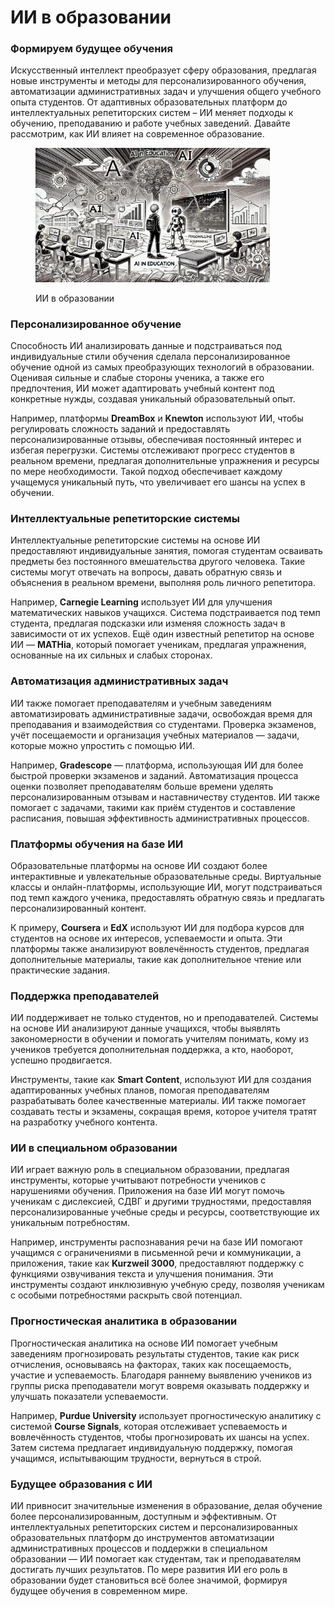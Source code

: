 # ИИ в образовании

### Формируем будущее обучения

Искусственный интеллект преобразует сферу образования, предлагая новые инструменты и методы для персонализированного обучения, автоматизации административных задач и улучшения общего учебного опыта студентов. От адаптивных образовательных платформ до интеллектуальных репетиторских систем – ИИ меняет подходы к обучению, преподаванию и работе учебных заведений. Давайте рассмотрим, как ИИ влияет на современное образование.

<div align="left"><figure><img src="../../.gitbook/assets/image (1) (1) (1) (1) (1) (1) (1) (1) (1) (1) (1).png" alt="" width="375"><figcaption><p>ИИ в образовании</p></figcaption></figure></div>

### Персонализированное обучение

Способность ИИ анализировать данные и подстраиваться под индивидуальные стили обучения сделала персонализированное обучение одной из самых преобразующих технологий в образовании. Оценивая сильные и слабые стороны ученика, а также его предпочтения, ИИ может адаптировать учебный контент под конкретные нужды, создавая уникальный образовательный опыт.

Например, платформы **DreamBox** и **Knewton** используют ИИ, чтобы регулировать сложность заданий и предоставлять персонализированные отзывы, обеспечивая постоянный интерес и избегая перегрузки. Системы отслеживают прогресс студентов в реальном времени, предлагая дополнительные упражнения и ресурсы по мере необходимости. Такой подход обеспечивает каждому учащемуся уникальный путь, что увеличивает его шансы на успех в обучении.

### Интеллектуальные репетиторские системы

Интеллектуальные репетиторские системы на основе ИИ предоставляют индивидуальные занятия, помогая студентам осваивать предметы без постоянного вмешательства другого человека. Такие системы могут отвечать на вопросы, давать обратную связь и объяснения в реальном времени, выполняя роль личного репетитора.

Например, **Carnegie Learning** использует ИИ для улучшения математических навыков учащихся. Система подстраивается под темп студента, предлагая подсказки или изменяя сложность задач в зависимости от их успехов. Ещё один известный репетитор на основе ИИ — **MATHia**, который помогает ученикам, предлагая упражнения, основанные на их сильных и слабых сторонах.

### Автоматизация административных задач

ИИ также помогает преподавателям и учебным заведениям автоматизировать административные задачи, освобождая время для преподавания и взаимодействия со студентами. Проверка экзаменов, учёт посещаемости и организация учебных материалов — задачи, которые можно упростить с помощью ИИ.

Например, **Gradescope** — платформа, использующая ИИ для более быстрой проверки экзаменов и заданий. Автоматизация процесса оценки позволяет преподавателям больше времени уделять персонализированным отзывам и наставничеству студентов. ИИ также помогает с задачами, такими как приём студентов и составление расписания, повышая эффективность административных процессов.

### Платформы обучения на базе ИИ

Образовательные платформы на основе ИИ создают более интерактивные и увлекательные образовательные среды. Виртуальные классы и онлайн-платформы, использующие ИИ, могут подстраиваться под темп каждого ученика, предоставлять обратную связь и предлагать персонализированный контент.

К примеру, **Coursera** и **EdX** используют ИИ для подбора курсов для студентов на основе их интересов, успеваемости и опыта. Эти платформы также анализируют вовлечённость студентов, предлагая дополнительные материалы, такие как дополнительное чтение или практические задания.

### Поддержка преподавателей

ИИ поддерживает не только студентов, но и преподавателей. Системы на основе ИИ анализируют данные учащихся, чтобы выявлять закономерности в обучении и помогать учителям понимать, кому из учеников требуется дополнительная поддержка, а кто, наоборот, успешно продвигается.

Инструменты, такие как **Smart Content**, используют ИИ для создания адаптированных учебных планов, помогая преподавателям разрабатывать более качественные материалы. ИИ также помогает создавать тесты и экзамены, сокращая время, которое учителя тратят на разработку учебного контента.

### ИИ в специальном образовании

ИИ играет важную роль в специальном образовании, предлагая инструменты, которые учитывают потребности учеников с нарушениями обучения. Приложения на базе ИИ могут помочь ученикам с дислексией, СДВГ и другими трудностями, предоставляя персонализированные учебные среды и ресурсы, соответствующие их уникальным потребностям.

Например, инструменты распознавания речи на базе ИИ помогают учащимся с ограничениями в письменной речи и коммуникации, а приложения, такие как **Kurzweil 3000**, предоставляют поддержку с функциями озвучивания текста и улучшения понимания. Эти инструменты создают инклюзивную учебную среду, позволяя ученикам с особыми потребностями раскрыть свой потенциал.

### Прогностическая аналитика в образовании

Прогностическая аналитика на основе ИИ помогает учебным заведениям прогнозировать результаты студентов, такие как риск отчисления, основываясь на факторах, таких как посещаемость, участие и успеваемость. Благодаря раннему выявлению учеников из группы риска преподаватели могут вовремя оказывать поддержку и улучшать показатели успеваемости.

Например, **Purdue University** использует прогностическую аналитику с системой **Course Signals**, которая отслеживает успеваемость и вовлечённость студентов, чтобы прогнозировать их шансы на успех. Затем система предлагает индивидуальную поддержку, помогая учащимся, испытывающим трудности, вернуться в строй.

### Будущее образования с ИИ

ИИ привносит значительные изменения в образование, делая обучение более персонализированным, доступным и эффективным. От интеллектуальных репетиторских систем и персонализированных образовательных платформ до инструментов автоматизации административных процессов и поддержки в специальном образовании — ИИ помогает как студентам, так и преподавателям достигать лучших результатов. По мере развития ИИ его роль в образовании будет становиться всё более значимой, формируя будущее обучения в современном мире.

